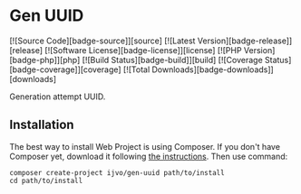Gen UUID
========

[![Source Code][badge-source]][source] 
[![Latest Version][badge-release]][release] 
[![Software License][badge-license]][license] 
[![PHP Version][badge-php]][php] 
[![Build Status][badge-build]][build] 
[![Coverage Status][badge-coverage]][coverage] 
[![Total Downloads][badge-downloads]][downloads] 


Generation attempt UUID.

Installation
------------

The best way to install Web Project is using Composer. If you don't have Composer yet,
download it following [the instructions](https://doc.nette.org/composer). Then use command:

	composer create-project ijvo/gen-uuid path/to/install
	cd path/to/install

